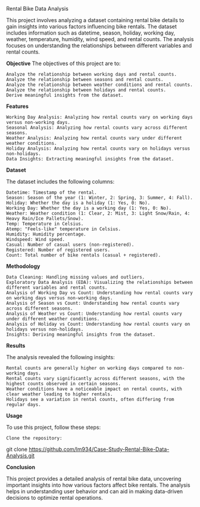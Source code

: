Rental Bike Data Analysis

This project involves analyzing a dataset containing rental bike details to gain insights into various factors influencing bike rentals. The dataset includes information such as datetime, season, holiday, working day, weather, temperature, humidity, wind speed, and rental counts. The analysis focuses on understanding the relationships between different variables and rental counts.


**Objective**
The objectives of this project are to:

    Analyze the relationship between working days and rental counts.
    Analyze the relationship between seasons and rental counts.
    Analyze the relationship between weather conditions and rental counts.
    Analyze the relationship between holidays and rental counts.
    Derive meaningful insights from the dataset.

**Features**

    Working Day Analysis: Analyzing how rental counts vary on working days versus non-working days.
    Seasonal Analysis: Analyzing how rental counts vary across different seasons.
    Weather Analysis: Analyzing how rental counts vary under different weather conditions.
    Holiday Analysis: Analyzing how rental counts vary on holidays versus non-holidays.
    Data Insights: Extracting meaningful insights from the dataset.

**Dataset**

The dataset includes the following columns:

    Datetime: Timestamp of the rental.
    Season: Season of the year (1: Winter, 2: Spring, 3: Summer, 4: Fall).
    Holiday: Whether the day is a holiday (1: Yes, 0: No).
    Working Day: Whether the day is a working day (1: Yes, 0: No).
    Weather: Weather condition (1: Clear, 2: Mist, 3: Light Snow/Rain, 4: Heavy Rain/Ice Pallets/Snow).
    Temp: Temperature in Celsius.
    Atemp: "Feels-like" temperature in Celsius.
    Humidity: Humidity percentage.
    Windspeed: Wind speed.
    Casual: Number of casual users (non-registered).
    Registered: Number of registered users.
    Count: Total number of bike rentals (casual + registered).

**Methodology**

    Data Cleaning: Handling missing values and outliers.
    Exploratory Data Analysis (EDA): Visualizing the relationships between different variables and rental counts.
    Analysis of Working Day vs Count: Understanding how rental counts vary on working days versus non-working days.
    Analysis of Season vs Count: Understanding how rental counts vary across different seasons.
    Analysis of Weather vs Count: Understanding how rental counts vary under different weather conditions.
    Analysis of Holiday vs Count: Understanding how rental counts vary on holidays versus non-holidays.
    Insights: Deriving meaningful insights from the dataset.

**Results**

The analysis revealed the following insights:

    Rental counts are generally higher on working days compared to non-working days.
    Rental counts vary significantly across different seasons, with the highest counts observed in certain seasons.
    Weather conditions have a noticeable impact on rental counts, with clear weather leading to higher rentals.
    Holidays see a variation in rental counts, often differing from regular days.

**Usage**

To use this project, follow these steps:

    Clone the repository:

git clone https://github.com/lm934/Case-Study-Rental-Bike-Data-Analysis.git

**Conclusion**

This project provides a detailed analysis of rental bike data, uncovering important insights into how various factors affect bike rentals. The analysis helps in understanding user behavior and can aid in making data-driven decisions to optimize rental operations.
